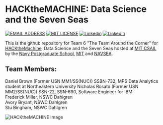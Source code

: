 # HACKtheMACHINE: Data Science and the Seven Seas

[![EMAIL ADDRESS](https://img.shields.io/badge/CONTACT-EMAIL-brightgreen.svg)](mailto:danielrbrownjr+htm@gmail.com)
[![MIT LICENSE](https://img.shields.io/badge/LICENSE-MIT-bri.svg)](./LICENSE.md)
[![Linkedin](https://img.shields.io/badge/Linkedin-Daniel-red.svg?style=social)](http://tiny.cc/danielbrown)
[![Linkedin](https://img.shields.io/badge/Linkedin-Frederick-red.svg?style=social)](http://linkedin.com/in/frederick-miller-06020386)

This is the github repository for Team 6 "The Team Around the Corner" for [HACKtheMachine](https://www.hackthemachine.ai/): Data Science and the Seven Seas hosted at [MIT CSAIL](http://www.csail.mit.edu/) by the [Navy Postgraduate School](http://www.nps.edu/), [MIT](http://www.mit.edu) and [NAVSEA](http://www.navsea.navy.mil/).  

## Team Members:

Daniel Brown (Former USN MM1/SS(NUC)) SSBN-732, MPS Data Analytics student at Northeastern University 
Nicholas Rosato (Former USN MM2/SS(NUC)) SSN-22, SSN-690, Software Engineer for IBM  
Frederick Miller, NSWC Dahlgren  
Avory Bryant, NSWC Dahlgren  
Stu Bingham, NSWC Dahlgren  

![HACKtheMACHINE Image](https://static1.squarespace.com/static/596d24cd4402430bb863ffad/t/5977bc33ebbd1a2b573d2df7/1505600711911/?format=1500w)
